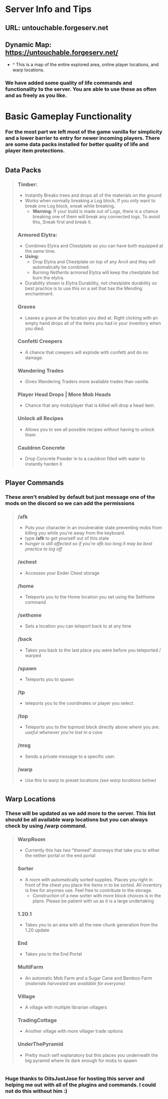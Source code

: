 # Server Info and Tips
## URL: **untouchable.forgeserv.net**
## Dynamic Map: **https://untouchable.forgeserv.net/**
- ^ This is a map of the entire explored area, online player locations, and warp locations.
### We have added some quality of life commands and functionality to the server. You are able to use these as often and as freely as you like.<br>
#
# Basic Gameplay Functionality
### For the most part we left most of the game vanilla for simplicity and a lower barrier to entry for newer incoming players. There are some data packs installed for better quality of life and player item protections.
#
## **Data Packs**
> ### **Timber**:
>   - Instantly Breaks trees and drops all of the materials on the ground
>   - Works when normally breaking a Log block, If you only want to break one Log block, sneak while breaking.
>       - **Warning:** If your build is made out of Logs, there is a chance breaking one of them will break any connected logs. To avoid this, Sneak first and break it.
>
> ### **Armored Elytra**:
>   - Combines Elytra and Chestplate so you can have both equipped at the same time.
>   - **Using:** 
>       - Drop Elytra and Chestplate on top of any Anvil and they will automatically be combined.
>       - Burning *Netherite* armored Elytra will keep the chestplate but burn the elytra.
>   - Durability shown is Elytra Durability, *not* chestplate durability so best practice is to use this on a set that has the Mending enchantment.
> ### **Graves**
>   - Leaves a grave at the location you died at. Right clicking with an empty hand drops all of the items you had in your inventory when you died.
> ### **Confetti Creepers**
>  - A chance that creepers will explode with confetti and do no damage.
> ### **Wandering Trades**
> - Gives Wandering Traders more available trades than vanilla.
> ### **Player Head Drops | More Mob Heads**
> - Chance that any mob/player that is killed will drop a head item.
> ### **Unlock all Recipes**
> - Allows you to see all possible recipes without having to unlock them 
> ### **Cauldron Concrete**
> - Drop Concrete Powder in to a cauldron filled with water to instantly harden it
#
## **Player Commands**
### These aren't enabled by default but just message one of the mods on the discord so we can add the permissions
> ### **/afk**
> - Puts your character in an invulnerable state preventing mobs from killing you while you're away from the keyboard.
> - type **/afk** to get yourself out of this state
> - *hunger is still affected so if you're afk too long it may be best practice to log off*
> ### **/echest**
> - Accesses your Ender Chest storage
> ### **/home**
> - Teleports you to the Home location you set using the SetHome command
> ### **/sethome**
> - Sets a location you can teleport back to at any time
> ### **/back**
> - Takes you back to the last place you were before you teleported / warped
> ### **/spawn**
> - Teleports you to spawn
> ### **/tp**
> - teleports you to the coordinates or player you select.
> ### **/top**
> - Teleports you to the topmost block directly above where you are. *useful whenever you're lost in a cave*
> ### **/msg**
> - Sends a private message to a specific user.
> ### **/warp**
> - Use this to warp to preset locations *(see warp locations below)*
#
## Warp Locations
### These will be updated as we add more to the server. This list should be all available warp locations but you can always check by using **/warp** command.
> ### **WarpRoom**
> - Currently this has two "themed" doorways that take you to either the nether portal or the end portal
> ### **Sorter**
> - A room with automatically sorted supplies. Places you right in front of the chest you place the items in to be sorted. All inventory is free for anyones use. Feel free to contribute to the storage.
>   - Construction of a new sorter with more block choices is in the plans. Please be patient with us as it is a large undertaking
> ### **1\.20\.1**
> - Takes you to an area with all the new chunk generation from the 1.20 update
> ### **End**
> - Takes you to the End Portal
> ### **MultiFarm**
> - An automatic Mob Farm and a Sugar Cane and Bamboo Farm *(materials harvested are available for everyone)*
> ### **Village**
> - A village with multiple librarian villagers
> ### **TradingCottage**
> - Another village with more villager trade options
>
> ### **UnderThePyramid**
>  - Pretty much self explanatory but this places you underneath the big pyramid where its dark enough for mobs to spawn
 #
 #
 ### Huge thanks to OitsJustJose for hosting this server and helping me out with all of the plugins and commands. I could not do this without him :)